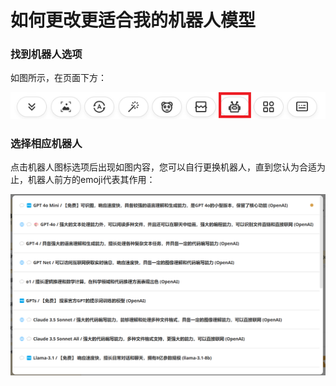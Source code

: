 # 如何更改更适合我的机器人模型

### 找到机器人选项

如图所示，在页面下方：

![opinionlist](./img/draw/opinionlist.png)

### 选择相应机器人

点击机器人图标选项后出现如图内容，您可以自行更换机器人，直到您认为合适为止，机器人前方的emoji代表其作用：

![botlist](./img/change/botlist.png)
